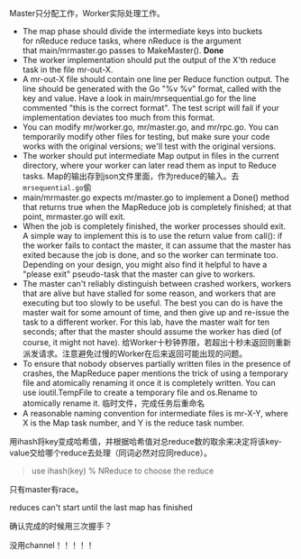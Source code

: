 
Master只分配工作，Worker实际处理工作。

- The map phase should divide the intermediate keys into buckets for nReduce reduce tasks, where nReduce is the argument that main/mrmaster.go passes to MakeMaster(). **Done**
- The worker implementation should put the output of the X'th reduce task in the file mr-out-X.
- A mr-out-X file should contain one line per Reduce function output. The line should be generated with the Go "%v %v" format, called with the key and value. Have a look in main/mrsequential.go for the line commented "this is the correct format". The test script will fail if your implementation deviates too much from this format.
- You can modify mr/worker.go, mr/master.go, and mr/rpc.go. You can temporarily modify other files for testing, but make sure your code works with the original versions; we'll test with the original versions.
- The worker should put intermediate Map output in files in the current directory, where your worker can later read them as input to Reduce tasks. Map的输出存到json文件里面，作为reduce的输入。去`mrsequential.go`偷
- main/mrmaster.go expects mr/master.go to implement a Done() method that returns true when the MapReduce job is completely finished; at that point, mrmaster.go will exit.
- When the job is completely finished, the worker processes should exit. A simple way to implement this is to use the return value from call(): if the worker fails to contact the master, it can assume that the master has exited because the job is done, and so the worker can terminate too. Depending on your design, you might also find it helpful to have a "please exit" pseudo-task that the master can give to workers.
- The master can't reliably distinguish between crashed workers, workers that are alive but have stalled for some reason, and workers that are executing but too slowly to be useful. The best you can do is have the master wait for some amount of time, and then give up and re-issue the task to a different worker. For this lab, have the master wait for ten seconds; after that the master should assume the worker has died (of course, it might not have). 给Worker十秒钟界限，若超出十秒未返回则重新派发请求。注意避免过慢的Worker在后来返回可能出现的问题。
- To ensure that nobody observes partially written files in the presence of crashes, the MapReduce paper mentions the trick of using a temporary file and atomically renaming it once it is completely written. You can use ioutil.TempFile to create a temporary file and os.Rename to atomically rename it. 临时文件，完成任务后重命名
- A reasonable naming convention for intermediate files is mr-X-Y, where X is the Map task number, and Y is the reduce task number.

用ihash将key变成哈希值，并根据哈希值对总reduce数的取余来决定将该key-value交给哪个reduce去处理（同词必然对应同reduce）。

>use ihash(key) % NReduce to choose the reduce


只有master有race。

reduces can't start until the last map has finished 

确认完成的时候用三次握手？


没用channel！！！！！




























